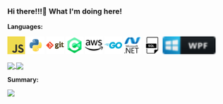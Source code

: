 ### Hi there!!!👋 What I'm doing here!

**Languages:**  

<code><img height="40" src="https://raw.githubusercontent.com/github/explore/80688e429a7d4ef2fca1e82350fe8e3517d3494d/topics/javascript/javascript.png"></code>
<code><img height="40" src="https://raw.githubusercontent.com/github/explore/80688e429a7d4ef2fca1e82350fe8e3517d3494d/topics/python/python.png"></code>
<code><img height="40" src="https://raw.githubusercontent.com/github/explore/80688e429a7d4ef2fca1e82350fe8e3517d3494d/topics/git/git.png"></code>
<code><img height="40" src="https://github.com/ganesh-k17/ganesh-k17/blob/main/images/csharp.png"></code>
<code><img height="40" src="https://github.com/ganesh-k17/ganesh-k17/blob/main/images/aws.png"></code>
<code><img height="40" src="https://github.com/ganesh-k17/ganesh-k17/blob/main/images/go.png"></code>
<code><img height="40" src="https://github.com/ganesh-k17/ganesh-k17/blob/main/images/net.png"></code>
<code><img height="40" src="https://github.com/ganesh-k17/ganesh-k17/blob/main/images/sql.png"></code>
<code><img height="40" src="https://github.com/ganesh-k17/ganesh-k17/blob/main/images/wpf.png"></code>

  <a href="https://github-readme-stats.vercel.app/api?username=ganesh-k17&count_private=true&show_icons=true&theme=chartreuse-dark">
    <img align="center" src="https://github-readme-stats.vercel.app/api?username=ganesh-k17&bg_color=30,e96443,904e95&title_color=fff&text_color=fff" />
  </a>

  <a href="https://github.com/ganesh-k17">
    <img align="center" src="https://github-readme-stats.vercel.app/api/top-langs/?username=ganesh-k17&&theme=default" />
  </a> 
  
 **Summary:**  
 
  ![](http://github-profile-summary-cards.vercel.app/api/cards/profile-details?username=ganesh-k17&theme=default)
  
<!--

![](http://github-profile-summary-cards.vercel.app/api/cards/productive-time?username=vn7n24fzkq&theme=default&utcOffset=8)
![](http://github-profile-summary-cards.vercel.app/api/cards/most-commit-language?username=vn7n24fzkq&&bg_color=30,e96443,904e95&title_color=fff&text_color=fff)

**ganesh-k17/ganesh-k17** is a ✨ _special_ ✨ repository because its `README.md` (this file) appears on your GitHub profile.

Here are some ideas to get you started:

- 🔭 I’m currently working on ...
- 🌱 I’m currently learning ...
- 👯 I’m looking to collaborate on ...
- 🤔 I’m looking for help with ...
- 💬 Ask me about ...
- 📫 How to reach me: ...
- 😄 Pronouns: ...
- ⚡ Fun fact: ...
-->
